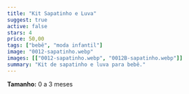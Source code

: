```yaml
---
title: "Kit Sapatinho e Luva"
suggest: true
active: false
stars: 4
price: 50,00 
tags: ["bebê", "moda infantil"]
image: "0012-sapatinho.webp"
images: [["0012-sapatinho.webp", "0012B-sapatinho.webp"]]
summary: "Kit de sapatinho e luva para bebê."
---
```


**Tamanho:** 0 a 3 meses  
